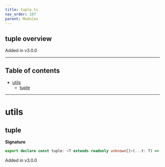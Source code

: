 ```yaml
---
title: tuple.ts
nav_order: 107
parent: Modules
---
```


## tuple overview

Added in v3.0.0

---

<h2 class="text-delta">Table of contents</h2>

- [utils](#utils)
  - [tuple](#tuple)

---

# utils

## tuple

**Signature**

```ts
export declare const tuple: <T extends readonly unknown[]>(...t: T) => T
```

Added in v3.0.0
